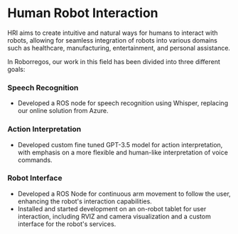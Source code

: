 # Human Robot Interaction
HRI aims to create intuitive and natural ways for humans to interact with robots, allowing for seamless integration of robots into various domains such as healthcare, manufacturing, entertainment, and personal assistance.

In Roborregos, our work in this field has been divided into three different goals:
### Speech Recognition
- Developed a ROS node for speech recognition using Whisper, replacing our online solution from Azure.

### Action Interpretation
- Developed custom fine tuned GPT-3.5 model for action interpretation, with emphasis on a more flexible and human-like interpretation of voice commands.

### Robot Interface
- Developed a ROS Node for continuous arm movement to follow the user, enhancing the robot's interaction capabilities.
- Installed and started development on an on-robot tablet for user interaction, including RVIZ and camera visualization and a custom interface for the robot's services.

